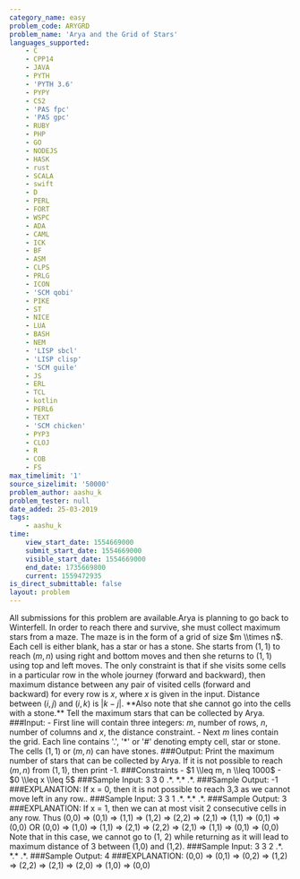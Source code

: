 ```yaml
---
category_name: easy
problem_code: ARYGRD
problem_name: 'Arya and the Grid of Stars'
languages_supported:
    - C
    - CPP14
    - JAVA
    - PYTH
    - 'PYTH 3.6'
    - PYPY
    - CS2
    - 'PAS fpc'
    - 'PAS gpc'
    - RUBY
    - PHP
    - GO
    - NODEJS
    - HASK
    - rust
    - SCALA
    - swift
    - D
    - PERL
    - FORT
    - WSPC
    - ADA
    - CAML
    - ICK
    - BF
    - ASM
    - CLPS
    - PRLG
    - ICON
    - 'SCM qobi'
    - PIKE
    - ST
    - NICE
    - LUA
    - BASH
    - NEM
    - 'LISP sbcl'
    - 'LISP clisp'
    - 'SCM guile'
    - JS
    - ERL
    - TCL
    - kotlin
    - PERL6
    - TEXT
    - 'SCM chicken'
    - PYP3
    - CLOJ
    - R
    - COB
    - FS
max_timelimit: '1'
source_sizelimit: '50000'
problem_author: aashu_k
problem_tester: null
date_added: 25-03-2019
tags:
    - aashu_k
time:
    view_start_date: 1554669000
    submit_start_date: 1554669000
    visible_start_date: 1554669000
    end_date: 1735669800
    current: 1559472935
is_direct_submittable: false
layout: problem
---
```

All submissions for this problem are available.Arya is planning to go back to Winterfell. In order to reach there and survive, she must collect maximum stars from a maze. The maze is in the form of a grid of size $m \\times n$. Each cell is either blank, has a star or has a stone. She starts from $(1,1)$ to reach $(m, n)$ using right and bottom moves and then she returns to $(1, 1)$ using top and left moves. The only constraint is that if she visits some cells in a particular row in the whole journey (forward and backward), then maximum distance between any pair of visited cells (forward and backward) for every row is $x$, where $x$ is given in the input. Distance between $(i, j)$ and $(i, k)$ is $|k - j|$. \*\*Also note that she cannot go into the cells with a stone.\*\* Tell the maximum stars that can be collected by Arya. ###Input: - First line will contain three integers: $m$, number of rows, $n$, number of columns and $x$, the distance constraint. - Next $m$ lines contain the grid. Each line contains '.', '\*' or '#' denoting empty cell, star or stone. The cells $(1, 1)$ or $(m, n)$ can have stones. ###Output: Print the maximum number of stars that can be collected by Arya. If it is not possible to reach $(m, n)$ from $(1, 1)$, then print -1. ###Constraints - $1 \\leq m, n \\leq 1000$ - $0 \\leq x \\leq 5$ ###Sample Input: 3 3 0 .\*. \*.\* .\*. ###Sample Output: -1 ###EXPLANATION: If x = 0, then it is not possible to reach 3,3 as we cannot move left in any row.. ###Sample Input: 3 3 1 .\*. \*.\* .\*. ###Sample Output: 3 ###EXPLANATION: If x = 1, then we can at most visit 2 consecutive cells in any row. Thus (0,0) => (0,1) => (1,1) => (1,2) => (2,2) => (2,1) => (1,1) => (0,1) => (0,0) OR (0,0) => (1,0) => (1,1) => (2,1) => (2,2) => (2,1) => (1,1) => (0,1) => (0,0) Note that in this case, we cannot go to (1, 2) while returning as it will lead to maximum distance of 3 between (1,0) and (1,2). ###Sample Input: 3 3 2 .\*. \*.\* .\*. ###Sample Output: 4 ###EXPLANATION: (0,0) => (0,1) => (0,2) => (1,2) => (2,2) => (2,1) => (2,0) => (1,0) => (0,0)
